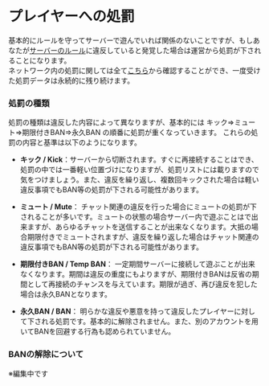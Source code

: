 # プレイヤーへの処罰

基本的にルールを守ってサーバーで遊んでいれば関係のないことですが、もしあなたが[サーバーのルール](rules.md)に違反していると発覚した場合は運営から処罰が下されることになります。  
ネットワーク内の処罰に関しては全て[こちら](https://punish.lucknetwork.jp/)から確認することができ、一度受けた処罰データは永続的に残り続けます。

### 処罰の種類
処罰の種類は違反した内容によって異なりますが、基本的には キック⇒ミュート⇒期限付きBAN⇒永久BAN の順番に処罰が重くなっていきます。  これらの処罰の内容と基準は以下のようになります。
* **キック / Kick**：サーバーから切断されます。すぐに再接続することはでき、処罰の中では一番軽い位置づけになりますが、処罰リストには載りますので気をつけましょう。また、違反を繰り返し、複数回キックされた場合は軽い違反事項でもBAN等の処罰が下される可能性があります。  

* **ミュート / Mute**： チャット関連の違反を行った場合にミュートの処罰が下されることが多いです。ミュートの状態の場合サーバー内で遊ぶことはで出来ますが、あらゆるチャットを送信することが出来なくなります。大抵の場合期限付きでミュートされますが、違反を繰り返した場合はチャット関連の違反事項でもBAN等の処罰が下される可能性があります。  

* **期限付きBAN / Temp BAN**： 一定期間サーバーに接続して遊ぶことが出来なくなります。期間は違反の重度にもよりますが、期限付きBANは反省の期間として再接続のチャンスを与えています。期限が過ぎ、再び違反を犯した場合は永久BANとなります。  

* **永久BAN / BAN**： 明らかな違反や悪意を持って違反したプレイヤーに対して下される処罰です。基本的に解除されません。また、別のアカウントを用いてBANを回避する行為も認められていません。


### BANの解除について
※編集中です
